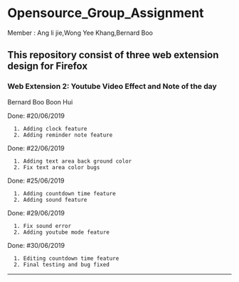 # Opensource_Group_Assignment
Member : Ang li jie,Wong Yee Khang,Bernard Boo 

## This repository consist of three web extension design for Firefox

### Web Extension 2: Youtube Video Effect and Note of the day  

Bernard Boo Boon Hui

Done: #20/06/2019
      
      1. Adding clock feature
      2. Adding reminder note feature
      
Done: #22/06/2019

      1. Adding text area back ground color
      2. Fix text area color bugs
      
Done: #25/06/2019

      1. Adding countdown time feature
      2. Adding sound feature
      
Done: #29/06/2019

      1. Fix sound error
      2. Adding youtube mode feature
      
Done: #30/06/2019

      1. Editing countdown time feature
      2. Final testing and bug fixed
       
___________________________________________________________________________________________
    
